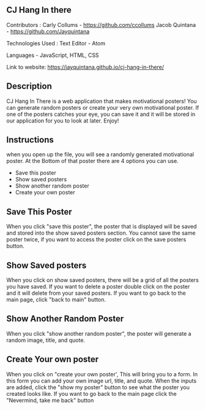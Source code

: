 
## CJ Hang In there

Contributors :
Carly Collums - https://github.com/ccollums
Jacob Quintana - https://github.com/Jayquintana

Technologies Used :
Text Editor - Atom

Languages - JavaScript, HTML, CSS

Link to website: https://jayquintana.github.io/cj-hang-in-there/


## Description

CJ Hang In There is a web application that makes motivational posters! You can generate random posters or create your very own motivational poster. If one of the posters catches your eye, you can save it and it will be stored in our application for you to look at later. Enjoy!

## Instructions

when you open up the file, you will see a randomly generated motivational poster. At the Bottom of that poster there are 4 options you can use.
- Save this poster
- Show saved posters  
- Show another random poster
- Create your own poster

## Save This Poster

When you click "save this poster", the poster that is displayed will be saved and stored into the show saved posters section. You cannot save the same poster twice, if you want to access the poster click on the save posters button.

## Show Saved posters

When you click on show saved posters, there will be a grid of all the posters you have saved. If you want to delete a poster double click on the poster and it will delete from your saved posters.
If you want to go back to the main page, click "back to main" button.

## Show Another Random Poster

When you click "show another random poster", the poster will generate a random image, title, and quote.

## Create Your own poster

When you click on "create your own poster', This will bring you to a form. In this form you can add your own image url, title, and quote. When the inputs are added, click the "show my poster" button to see what the poster you created looks like. If you want to go back to the main page click the "Nevermind, take me back" button
